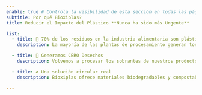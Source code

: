 ```yaml
---
enable: true # Controla la visibilidad de esta sección en todas las páginas donde se utilice
subtitle: Por qué Bioxiplas?
title: Reducir el Impacto del Plástico **Nunca ha sido más Urgente**

list:
  - title: 🚮 70% de los residuos en la industria alimentaria son plásticos
    description: La mayoría de las plantas de procesamiento generan toneladas de residuos plásticos de un solo uso. La acumulación de estos materiales es insostenible, y las soluciones de reciclaje actuales no logran revertir el problema.

  - title: 🌱 Generamos CERO Desechos
    description: Volvemos a procesar los sobrantes de nuestros productos para convertirlos en bolsas de basura de colores, lo que sirve a nuestros propios clientes para diferenciar áreas en sus plantas.

  - title: ♻️ Una solución circular real
    description: Bioxiplas ofrece materiales biodegradables y compostables certificados, diseñados específicamente para la industria alimentaria. Permiten reemplazar los plásticos convencionales sin comprometer el rendimiento, y generan un impacto ambiental positivo medible.

---
```

